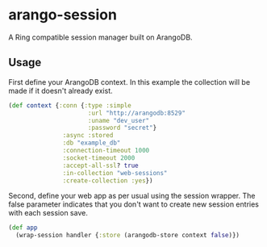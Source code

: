 # arango-session
A Ring compatible session manager built on ArangoDB.

## Usage
First define your ArangoDB context. In this example the collection will be
made if it doesn't already exist.

```clojure
(def context {:conn {:type :simple
                      :url "http://arangodb:8529"
                      :uname "dev_user"
                      :password "secret"}
               :async :stored
               :db "example_db"
               :connection-timeout 1000
               :socket-timeout 2000
               :accept-all-ssl? true
               :in-collection "web-sessions"
               :create-collection :yes})
```

Second, define your web app as per usual using the  session wrapper.
The false parameter indicates that you don't want to create new session
entries with each session save.

```clojure
(def app
  (wrap-session handler {:store (arangodb-store context false)})
```